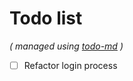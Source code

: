 # Todo list

_\( managed using [todo-md](https://github.com/Hypercubed/todo-md) \)_

- [ ] Refactor login process